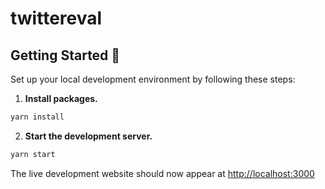 # twittereval

## Getting Started 🚀
Set up your local development environment by following these steps:

1.  **Install packages.**

```bash
yarn install
```

2.  **Start the development server.**

```bash
yarn start
```

The live development website should now appear at [http://localhost:3000](http://localhost:3000)
